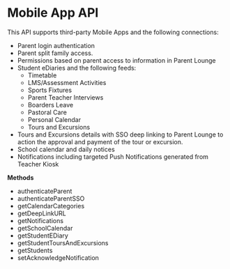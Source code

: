 # Mobile App API

This API supports third-party Mobile Apps and the following connections:
 
-    Parent login authentication
-    Parent split family access.
-    Permissions based on parent access to information in Parent Lounge
-    Student eDiaries and the following feeds:
     -    Timetable
     -    LMS/Assessment Activities
     -    Sports Fixtures
     -    Parent Teacher Interviews
     -    Boarders Leave
     -    Pastoral Care
     -    Personal Calendar
     -    Tours and Excursions
-    Tours and Excursions details with SSO deep linking to Parent Lounge to action the approval and payment of the tour or excursion.
-    School calendar and daily notices
-    Notifications including targeted Push Notifications generated from Teacher Kiosk

**Methods**

  * authenticateParent
  * authenticateParentSSO
  * getCalendarCategories
  * getDeepLinkURL
  * getNotifications
  * getSchoolCalendar
  * getStudentEDiary
  * getStudentToursAndExcursions
  * getStudents
  * setAcknowledgeNotification

